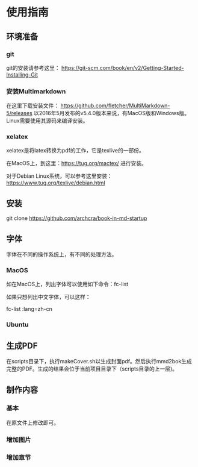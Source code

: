 # 使用指南

## 环境准备
### git
git的安装请参考这里： https://git-scm.com/book/en/v2/Getting-Started-Installing-Git


### 安装Multimarkdown
在这里下载安装文件：
https://github.com/fletcher/MultiMarkdown-5/releases
以2016年5月发布的v5.4.0版本来说，有MacOS版和Windows版。Linux需要使用其源码来编译安装。

### xelatex

xelatex是将latex转换为pdf的工作，它是texlive的一部份。

在MacOS上，到这里：https://tug.org/mactex/ 进行安装。

对于Debian Linux系统，可以参考这里安装：https://www.tug.org/texlive/debian.html


## 安装
git clone https://github.com/archcra/book-in-md-startup

## 字体
字体在不同的操作系统上，有不同的处理方法。
### MacOS
如在MacOS上，列出字体可以使用如下命令：fc-list

如果只想列出中文字体，可以这样：

fc-list  :lang=zh-cn

### Ubuntu

## 生成PDF
在scripts目录下，执行makeCover.sh以生成封面pdf。然后执行mmd2bok生成完整的PDF。生成的结果会位于当前项目目录下（scripts目录的上一层)。

## 制作内容

### 基本
在原文件上修改即可。

### 增加图片

### 增加章节




